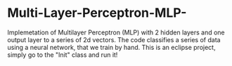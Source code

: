 # Multi-Layer-Perceptron-MLP-
Implemetation of Multilayer Perceptron (MLP) with 2 hidden layers and one output layer to a series of 2d vectors. The code classifies a series of data using a neural network, that we train by hand.
This is an eclipse project, simply go to the "Init" class and run it!
